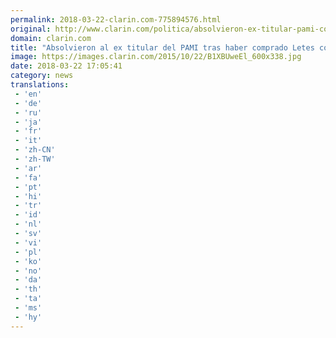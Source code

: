 ```yaml
---
permalink: 2018-03-22-clarin.com-775894576.html
original: http://www.clarin.com/politica/absolvieron-ex-titular-pami-comprado-letes-plata-jubilados_0_Byl_bIZ5z.html
domain: clarin.com
title: "Absolvieron al ex titular del PAMI tras haber comprado Letes con plata de los jubilados"
image: https://images.clarin.com/2015/10/22/B1XBUweEl_600x338.jpg
date: 2018-03-22 17:05:41
category: news
translations: 
 - 'en'
 - 'de'
 - 'ru'
 - 'ja'
 - 'fr'
 - 'it'
 - 'zh-CN'
 - 'zh-TW'
 - 'ar'
 - 'fa'
 - 'pt'
 - 'hi'
 - 'tr'
 - 'id'
 - 'nl'
 - 'sv'
 - 'vi'
 - 'pl'
 - 'ko'
 - 'no'
 - 'da'
 - 'th'
 - 'ta'
 - 'ms'
 - 'hy'
---
```


